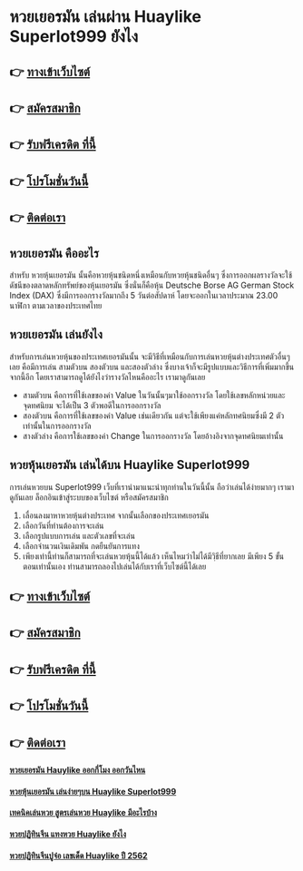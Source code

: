 # หวยเยอรมัน เล่นผ่าน Huaylike Superlot999 ยังไง

## 👉 [ทางเข้าเว็บไซต์](https://bit.ly/3LhLekk)
## 👉 [สมัครสมาชิก](https://bit.ly/3S7is8u)
## 👉 [รับฟรีเครดิต ที่นี้](https://bit.ly/3S7is8u)
## 👉 [โปรโมชั่นวันนี้](https://bit.ly/3S7is8u)
## 👉 [ติดต่อเรา](https://bit.ly/3S7is8u)

## หวยเยอรมัน คืออะไร
สำหรับ หวยหุ้นเยอรมัน นั้นคือหวยหุ้นชนิดหนึ่งเหมือนกับหวยหุ้นชนิดอื่นๆ ซึ่งการออกผลรางวัลจะใช้ดัชนีของตลาดหลักทรัพย์ของหุ้นเยอรมัน ซึ่งนั่นก็คือหุ้น Deutsche Borse AG German Stock Index (DAX) ซึ่งมีการออกรางวัลมากถึง 5 วันต่อสัปดาห์ โดยจะออกในเวลาประมาณ 23.00 นาฬิกา ตามเวลาของประเทศไทย

## หวยเยอรมัน เล่นยังไง
สำหรับการเล่นหวยหุ้นของประเทศเยอรมันนั้น จะมีวิธีที่เหมือนกับการเล่นหวยหุ้นต่างประเทศตัวอื่นๆเลย คือมีการเล่น สามตัวบน สองตัวบน และสองตัวล่าง ซึ่งบางเจ้าก็จะมีรูปแบบและวิธีการที่เพิ่มมากขึ้นจากนี้อีก โดยเราสามารถดูได้ยังไงว่ารางวัลไหนคืออะไร เรามาดูกันเลย
- สามตัวบน คือการที่ใช้เลขของค่า Value ในวันนั้นๆมาใช้ออกรางวัล โดยใช้เลขหลักหน่วยและจุดทศนิยม จะได้เป็น 3 ตัวพอดีในการออกรางวัล
- สองตัวบน คือการที่ใช้เลขของค่า Value เช่นเดียวกัน แต่จะใช้เพียงแค่หลักทศนิยมซึ่งมี 2 ตัวเท่านั้นในการออกรางวัล
- สางตัวล่าง คือการใช้เลขของค่า Change ในการออกรางวัล โดยอ้างอิงจากจุดทศนิยมเท่านั้น

## หวยหุ้นเยอรมัน เล่นได้บน Huaylike Superlot999
การเล่นหวยบน Superlot999 เว็บที่เรานำมาแนะนำทุกท่านในวันนี้นั้น ถือว่าเล่นได้ง่ายมากๆ เรามาดูกันเลย
ล็อกอินเข้าสู่ระบบของเว็บไซต์ หรือสมัครสมาชิก
1. เลื่อนลงมาหาหวยหุ้นต่างประเทศ จากนั้นเลือกของประเทศเยอรมัน
2. เลือกวันที่ท่านต้องการจะเล่น
3. เลือกรูปแบบการเล่น และตัวเลขที่จะเล่น
4. เลือกจำนวนเงินเดิมพัน กดยืนยันการแทง
5. เพียงเท่านี้ท่านก็สามารถที่จะเล่นหวยหุ้นนี้ได้แล้ว เห็นไหมว่าไม่ได้มีวฺิธีที่ยากเลย มีเพียง 5 ขั้นตอนเท่านั้นเอง ท่านสามารถลองไปเล่นได้กับเราที่เว็บไซต์นี้ได้เลย

## 👉 [ทางเข้าเว็บไซต์](https://bit.ly/3LhLekk)
## 👉 [สมัครสมาชิก](https://bit.ly/3S7is8u)
## 👉 [รับฟรีเครดิต ที่นี้](https://bit.ly/3S7is8u)
## 👉 [โปรโมชั่นวันนี้](https://bit.ly/3S7is8u)
## 👉 [ติดต่อเรา](https://bit.ly/3S7is8u)

#### [หวยเยอรมัน Hauylike ออกกี่โมง ออกวันไหน](https://atom.io/themes/หวยเยอรมัน%20Hauylike%20ออกกี่โมง%20ออกวันไหน)
#### [หวยหุ้นเยอรมัน เล่นง่ายๆบน Huaylike Superlot999](https://atom.io/themes/หวยหุ้นเยอรมัน%20เล่นง่ายๆบน%20Huaylike%20Superlot999)
#### [เทคนิคเล่นหวย สูตรเล่นหวย Huaylike มีอะไรบ้าง](https://atom.io/themes/เทคนิคเล่นหวย%20สูตรเล่นหวย%20Huaylike%20มีอะไรบ้าง)
#### [หวยปฏิทินจีน แทงหวย Huaylike ยังไง](https://atom.io/themes/หวยปฏิทินจีน%20แทงหวย%20Huaylike%20ยังไง)
#### [หวยปฏิทินจีนปูจ๋อ เลขเด็ด Huaylike ปี 2562](https://atom.io/themes/หวยปฏิทินจีนปูจ๋อ%20เลขเด็ด%20Huaylike%20ปี%202562)